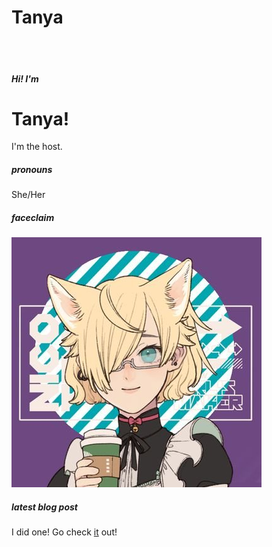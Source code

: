 # Tanya
<br /><br />
##### Hi! I'm
# Tanya!

I'm the host.

##### pronouns
She/Her

##### faceclaim
![Tanya's Picrew](./hm-picrews/tanya-picrew.jpg?raw=true)

##### latest blog post
I did one! Go check [it](tanyalebean.github.io/blog/blog_most_recent) out!
